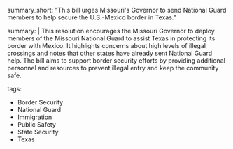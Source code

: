 summary_short: "This bill urges Missouri's Governor to send National Guard members to help secure the U.S.-Mexico border in Texas."

summary: |
  This resolution encourages the Missouri Governor to deploy members of the Missouri National Guard to assist Texas in protecting its border with Mexico. It highlights concerns about high levels of illegal crossings and notes that other states have already sent National Guard help. The bill aims to support border security efforts by providing additional personnel and resources to prevent illegal entry and keep the community safe.

tags:
  - Border Security
  - National Guard
  - Immigration
  - Public Safety
  - State Security
  - Texas
